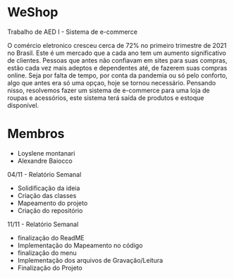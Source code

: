 # WeShop
Trabalho de AED I - Sistema de e-commerce

O comércio eletronico cresceu cerca de 72% no primeiro trimestre de 2021 no Brasil. Este é um mercado que a cada ano tem um aumento significativo de clientes. Pessoas que antes não confiavam em sites para suas compras, estão cada vez mais adeptos e dependentes até, de fazerem suas compras online. Seja por falta de tempo, por conta da pandemia ou só pelo conforto, algo que antes era só uma opçao, hoje se tornou necessário. Pensando nisso, resolvemos fazer um sistema de e-commerce para uma loja de roupas e acessórios, este sistema terá saída de produtos e estoque disponível.

# Membros

- Loyslene montanari
- Alexandre Baiocco

04/11 - Relatório Semanal
  - Solidificação da ideia
  - Criação das classes
  - Mapeamento do projeto
  - Criação do repositório
   
11/11 - Relatório Semanal
  - finalização do ReadME
  - Implementação do Mapeamento no código
  - finalização do menu
  - Implementação dos arquivos de Gravação/Leitura
  - Finalização do Projeto
